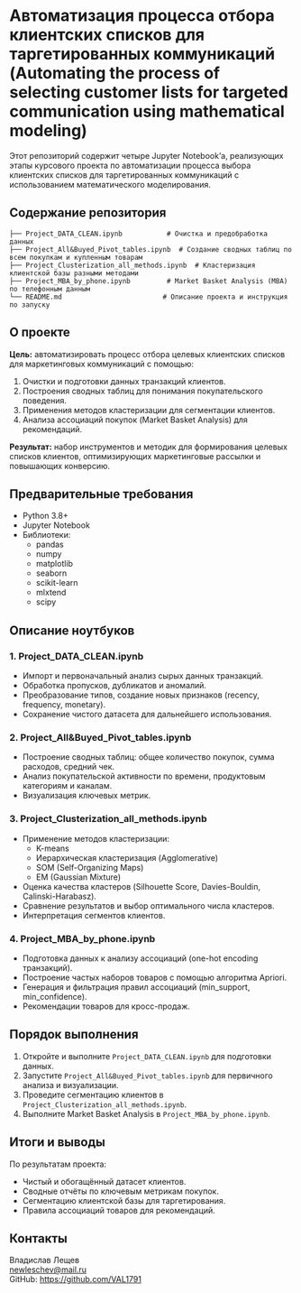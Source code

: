 # Автоматизация процесса отбора клиентских списков для таргетированных коммуникаций (Automating the process of selecting customer lists for targeted communication using mathematical modeling)

Этот репозиторий содержит четыре Jupyter Notebook’а, реализующих этапы курсового проекта по автоматизации процесса выбора клиентских списков для таргетированных коммуникаций с использованием математического моделирования.

## Содержание репозитория

```plaintext
├── Project_DATA_CLEAN.ipynb           # Очистка и предобработка данных
├── Project_All&Buyed_Pivot_tables.ipynb  # Создание сводных таблиц по всем покупкам и купленным товарам
├── Project_Clusterization_all_methods.ipynb  # Кластеризация клиентской базы разными методами
├── Project_MBA_by_phone.ipynb         # Market Basket Analysis (MBA) по телефонным данным
└── README.md                         # Описание проекта и инструкция по запуску
```

## О проекте

**Цель:** автоматизировать процесс отбора целевых клиентских списков для маркетинговых коммуникаций с помощью:

1. Очистки и подготовки данных транзакций клиентов.
2. Построения сводных таблиц для понимания покупательского поведения.
3. Применения методов кластеризации для сегментации клиентов.
4. Анализа ассоциаций покупок (Market Basket Analysis) для рекомендаций.

**Результат:** набор инструментов и методик для формирования целевых списков клиентов, оптимизирующих маркетинговые рассылки и повышающих конверсию.

## Предварительные требования

- Python 3.8+
- Jupyter Notebook
- Библиотеки:
  - pandas
  - numpy
  - matplotlib
  - seaborn
  - scikit-learn
  - mlxtend
  - scipy

## Описание ноутбуков

### 1. Project_DATA_CLEAN.ipynb
- Импорт и первоначальный анализ сырых данных транзакций.
- Обработка пропусков, дубликатов и аномалий.
- Преобразование типов, создание новых признаков (recency, frequency, monetary).
- Сохранение чистого датасета для дальнейшего использования.

### 2. Project_All&Buyed_Pivot_tables.ipynb
- Построение сводных таблиц: общее количество покупок, сумма расходов, средний чек.
- Анализ покупательской активности по времени, продуктовым категориям и каналам.
- Визуализация ключевых метрик.

### 3. Project_Clusterization_all_methods.ipynb
- Применение методов кластеризации:
  - K-means
  - Иерархическая кластеризация (Agglomerative)
  - SOM (Self-Organizing Maps)
  - EM (Gaussian Mixture)
- Оценка качества кластеров (Silhouette Score, Davies-Bouldin, Calinski-Harabasz).
- Сравнение результатов и выбор оптимального числа кластеров.
- Интерпретация сегментов клиентов.

### 4. Project_MBA_by_phone.ipynb
- Подготовка данных к анализу ассоциаций (one-hot encoding транзакций).
- Построение частых наборов товаров с помощью алгоритма Apriori.
- Генерация и фильтрация правил ассоциаций (min_support, min_confidence).
- Рекомендации товаров для кросс-продаж.

## Порядок выполнения

1. Откройте и выполните `Project_DATA_CLEAN.ipynb` для подготовки данных.
2. Запустите `Project_All&Buyed_Pivot_tables.ipynb` для первичного анализа и визуализации.
3. Проведите сегментацию клиентов в `Project_Clusterization_all_methods.ipynb`.
4. Выполните Market Basket Analysis в `Project_MBA_by_phone.ipynb`.

## Итоги и выводы

По результатам проекта:
- Чистый и обогащённый датасет клиентов.
- Сводные отчёты по ключевым метрикам покупок.
- Сегментацию клиентской базы для таргетирования.
- Правила ассоциаций товаров для рекомендаций.

## Контакты

Владислав Лещев  
newleschev@mail.ru  
GitHub: https://github.com/VAL1791  
